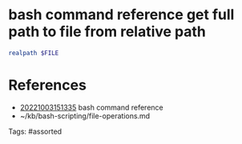 # bash command reference get full path to file from relative path
```bash
realpath $FILE
```

# References
- [20221003151335](/zet/20221003151335/README.md) bash command reference
- ~/kb/bash-scripting/file-operations.md

Tags:
    #assorted
